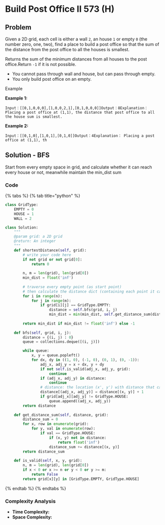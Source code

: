 # Build Post Office II 573 \(H\)

## Problem

Given a 2D grid, each cell is either a wall `2`, an house `1` or empty `0` \(the number zero, one, two\), find a place to build a post office so that the sum of the distance from the post office to all the houses is smallest.

Returns the sum of the minimum distances from all houses to the post office.Return `-1` if it is not possible.

* You cannot pass through wall and house, but can pass through empty.
* You only build post office on an empty.

Example

**Example 1:**

```text
Input：[[0,1,0,0,0],[1,0,0,2,1],[0,1,0,0,0]]Output：8Explanation： Placing a post office at (1,1), the distance that post office to all the house sum is smallest.
```

**Example 2:**

```text
Input：[[0,1,0],[1,0,1],[0,1,0]]Output：4Explanation： Placing a post office at (1,1), th
```

## Solution - BFS

Start from every empty space in grid, and calculate whether it can reach every house or not, meanwhile maintain the min\_dist sum

### Code

{% tabs %}
{% tab title="python" %}
```python
class GridType:
    EMPTY = 0
    HOUSE = 1
    WALL = 2

class Solution:
    """
    @param grid: a 2D grid
    @return: An integer
    """
    def shortestDistance(self, grid):
        # write your code here
        if not grid or not grid[0]:
            return 0
        
        n, m = len(grid), len(grid[0])
        min_dist = float('inf')
        
        # traverse every empty point (as start point)
        # then calculate the distance dict (containing each point it can reach, and the distance)
        for i in range(n):
            for j in range(m):
                if grid[i][j] == GridType.EMPTY:
                    distance = self.bfs(grid, i, j)
                    min_dist = min(min_dist, self.get_distance_sum(distance, grid))
        
        return min_dist if min_dist != float('inf') else -1
    
    def bfs(self, grid, i, j):
        distance = {(i, j) : 0}
        queue = collections.deque([(i, j)])

        while queue:
            x, y = queue.popleft()
            for dx, dy in ((1, 0), (-1, 0), (0, 1), (0, -1)):
                adj_x, adj_y = x + dx, y + dy
                if not self.is_valid(adj_x, adj_y, grid):
                    continue
                if (adj_x, adj_y) in distance:
                    continue
                # distance: the location (x', y') with distance that can be reach from point (x, y)
                distance[(adj_x, adj_y)] = distance[(x, y)] + 1
                if grid[adj_x][adj_y] != GridType.HOUSE:
                    queue.append((adj_x, adj_y))
        return distance
    
    def get_distance_sum(self, distance, grid):
        distance_sum = 0
        for x, row in enumerate(grid):
            for y, val in enumerate(row):
                if val == GridType.HOUSE:
                    if (x, y) not in distance:
                        return float('inf')
                    distance_sum += distance[(x, y)]
        return distance_sum
    
    def is_valid(self, x, y, grid):
        n, m = len(grid), len(grid[0])
        if x < 0 or x >= n or y < 0 or y >= m:
            return False
        return grid[x][y] in [GridType.EMPTY, GridType.HOUSE] 
```
{% endtab %}
{% endtabs %}

### Complexity Analysis

* **Time Complexity:**
* **Space Complexity:**


